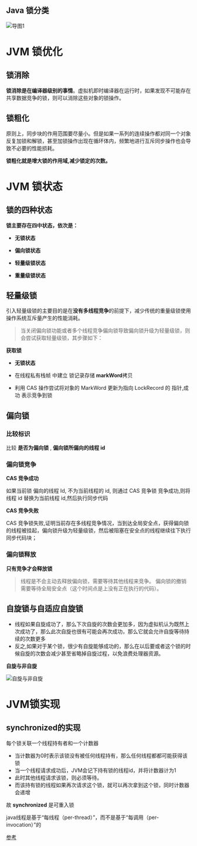 ## Java 锁分类

![导图1](https://i.loli.net/2020/10/24/1mnIWzliAFjD9Qu.png)





# JVM 锁优化

## 锁消除

**锁消除是在编译器级别的事情**。虚拟机即时编译器在运行时，如果发现不可能存在共享数据竞争的锁，则可以消除这些对象的锁操作。

## 锁粗化

原则上，同步块的作用范围要尽量小。但是如果一系列的连续操作都对同一个对象反复加锁和解锁，甚至加锁操作出现在循环体内，频繁地进行互斥同步操作也会导致不必要的性能损耗。

**锁粗化就是增大锁的作用域,减少锁定的次数。**

# JVM 锁状态

## **锁的四种状态**

**锁主要存在四中状态，依次是：**

- **无锁状态**

- **偏向锁状态**

- **轻量级锁状态**

- **重量级锁状态**

## 轻量级锁

引入轻量级锁的主要目的是在**没有多线程竞争**的前提下，减少传统的重量级锁使用操作系统互斥量产生的性能消耗。

> 当关闭偏向锁功能或者多个线程竞争偏向锁导致偏向锁升级为轻量级锁，则会尝试获取轻量级锁，其步骤如下：

**获取锁**

- **无锁状态**

- 在线程私有栈帧 中建立 锁记录存储 **markWord**拷贝
- 利用 CAS 操作尝试将对象的 MarkWord 更新为指向 LockRecord 的 指针,成功 表示竞争到锁

## 偏向锁

### **比较标识**

比较 **是否为偏向锁** , **偏向锁所偏向的线程 id**

### **偏向锁竞争**

**CAS 竞争成功**

如果当前锁 偏向的线程 Id, 不为当前线程的 id, 则通过 CAS 竞争锁 竞争成功,则将线程 id 替换为当前线程 id,然后执行同步代码

**CAS 竞争失败**

CAS 竞争锁失败,证明当前存在多线程竞争情况，当到达全局安全点，获得偏向锁的线程被挂起，偏向锁升级为轻量级锁，然后被阻塞在安全点的线程继续往下执行同步代码块；

### 偏向锁释放

**只有竞争才会释放锁**

> 线程是不会主动去释放偏向锁，需要等待其他线程来竞争。 偏向锁的撤销需要等待全局安全点（这个时间点是上没有正在执行的代码）。

## 自旋锁与自适应自旋锁

- 线程如果自旋成功了，那么下次自旋的次数会更加多，因为虚拟机认为既然上次成功了，那么此次自旋也很有可能会再次成功，那么它就会允许自旋等待持续的次数更多
- 反之,如果对于某个锁，很少有自旋能够成功的，那么在以后要或者这个锁的时候自旋的次数会减少甚至省略掉自旋过程，以免浪费处理器资源。

**自旋与非自旋**

![自旋与非自旋](https://i.loli.net/2020/10/24/dUJvRxQXbhiOAuz.png)







# JVM锁实现

## **synchronized**的实现

每个锁关联一个线程持有者和一个计数器

* 当计数器为0时表示该锁没有被任何线程持有，那么任何线程都都可能获得该锁
* 当一个线程请求成功后，JVM会记下持有锁的线程id，并将计数器计为1
* 此时其他线程请求该锁，则必须等待。
* 而该持有锁的线程如果再次请求这个锁，就可以再次拿到这个锁，同时计数器会递增

故 **synchronized** 是可重入锁

java线程是基于“每线程（per-thread）”，而不是基于“每调用（per-invocation）”的





[参考](https://www.toutiao.com/i6884966680137728526/)





